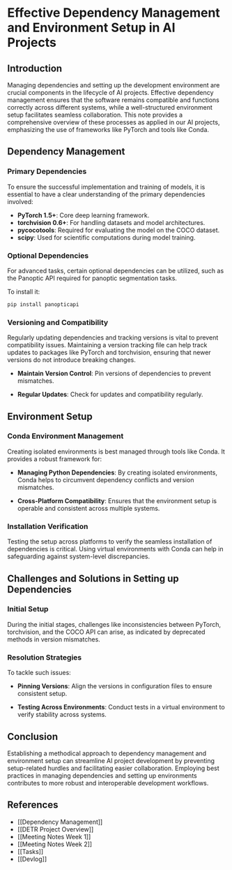 # Effective Dependency Management and Environment Setup in AI Projects

## Introduction

Managing dependencies and setting up the development environment are crucial components in the lifecycle of AI projects. Effective dependency management ensures that the software remains compatible and functions correctly across different systems, while a well-structured environment setup facilitates seamless collaboration. This note provides a comprehensive overview of these processes as applied in our AI projects, emphasizing the use of frameworks like PyTorch and tools like Conda.

## Dependency Management

### Primary Dependencies

To ensure the successful implementation and training of models, it is essential to have a clear understanding of the primary dependencies involved:

- **PyTorch 1.5+**: Core deep learning framework.
- **torchvision 0.6+**: For handling datasets and model architectures.
- **pycocotools**: Required for evaluating the model on the COCO dataset.
- **scipy**: Used for scientific computations during model training.

### Optional Dependencies

For advanced tasks, certain optional dependencies can be utilized, such as the Panoptic API required for panoptic segmentation tasks.

To install it:

```bash
pip install panopticapi
```

### Versioning and Compatibility

Regularly updating dependencies and tracking versions is vital to prevent compatibility issues. Maintaining a version tracking file can help track updates to packages like PyTorch and torchvision, ensuring that newer versions do not introduce breaking changes.

- **Maintain Version Control**: Pin versions of dependencies to prevent mismatches.
  
- **Regular Updates**: Check for updates and compatibility regularly.

## Environment Setup

### Conda Environment Management

Creating isolated environments is best managed through tools like Conda. It provides a robust framework for:

- **Managing Python Dependencies**: By creating isolated environments, Conda helps to circumvent dependency conflicts and version mismatches.
  
- **Cross-Platform Compatibility**: Ensures that the environment setup is operable and consistent across multiple systems.

### Installation Verification

Testing the setup across platforms to verify the seamless installation of dependencies is critical. Using virtual environments with Conda can help in safeguarding against system-level discrepancies. 

## Challenges and Solutions in Setting up Dependencies

### Initial Setup

During the initial stages, challenges like inconsistencies between PyTorch, torchvision, and the COCO API can arise, as indicated by deprecated methods in version mismatches.

### Resolution Strategies

To tackle such issues:

- **Pinning Versions**: Align the versions in configuration files to ensure consistent setup.
  
- **Testing Across Environments**: Conduct tests in a virtual environment to verify stability across systems.

## Conclusion

Establishing a methodical approach to dependency management and environment setup can streamline AI project development by preventing setup-related hurdles and facilitating easier collaboration. Employing best practices in managing dependencies and setting up environments contributes to more robust and interoperable development workflows.

## References

- [[Dependency Management]]
- [[DETR Project Overview]]
- [[Meeting Notes Week 1]]
- [[Meeting Notes Week 2]]
- [[Tasks]]
- [[Devlog]]

